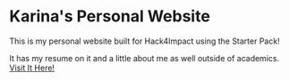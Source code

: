 # Karina's Personal Website 
This is my personal website built for Hack4Impact using the Starter Pack!

It has my resume on it and a little about me as well outside of academics.
[Visit It Here!](https://karinaleee.github.io/)